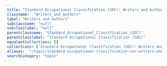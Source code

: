 ```yaml
--- 
 title: "Standard Occupational Classification (SOC): Writers and Authors" 
 classname:  "Writers_and_Authors" 
 label: "Writers and Authors" 
 subclassname: "null" 
 subclasslabel: "null" 
 parentclassname: "Standard_Occupational_Classification_(SOC)" 
 parentclasslabel: "Standard Occupational Classification (SOC)" 
 equalentCollections: [] 
 collections: ['Standard Occupational Classification (SOC): Writers and Authors']
 aliases:  "/topic/standard-occupational-classification-soc-writers-and-authors"  
 searchCategory: "topic" 
---
```

